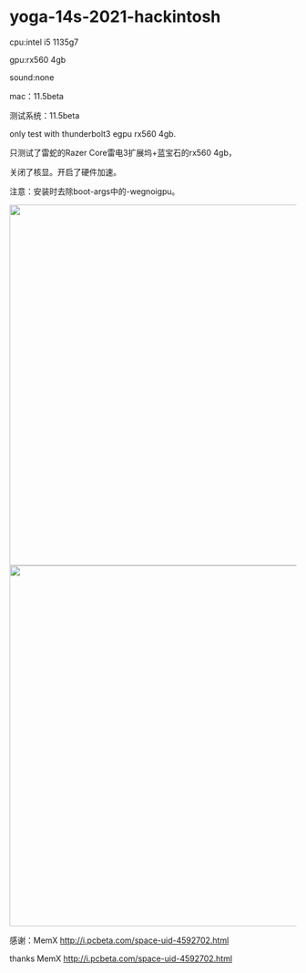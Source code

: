 # yoga-14s-2021-hackintosh

cpu:intel i5 1135g7

gpu:rx560 4gb

sound:none

mac：11.5beta

测试系统：11.5beta

only test with thunderbolt3 egpu rx560 4gb.

只测试了雷蛇的Razer Core雷电3扩展坞+蓝宝石的rx560 4gb，

关闭了核显。开启了硬件加速。

注意：安装时去除boot-args中的-wegnoigpu。

<img src="https://github.com/xqmnig/yoga-14s-hackintosh/blob/main/pic/00.png" width="633" >

<img src="https://github.com/xqmnig/yoga-14s-hackintosh/blob/main/pic/11.png" width="633" >



感谢：MemX http://i.pcbeta.com/space-uid-4592702.html

thanks MemX http://i.pcbeta.com/space-uid-4592702.html
